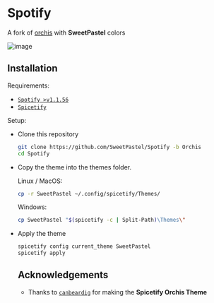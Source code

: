 # Spotify

A fork of [orchis](https://github.com/canbeardig/Spicetify-Orchis-Colours-v2) with **SweetPastel** colors

![image](https://user-images.githubusercontent.com/65948476/183907349-a1c2ac69-abb9-4d77-9098-61bcaa56dee6.png)

## Installation

Requirements:

- [``Spotify >v1.1.56``](https://www.spotify.com/us/download/)
- [``Spicetify``](https://spicetify.app)

Setup:
 
- Clone this repository

  ```sh
  git clone https://github.com/SweetPastel/Spotify -b Orchis
  cd Spotify
  ```
  
- Copy the theme into the themes folder. 
  
  Linux / MacOS: 
  
  ```sh
  cp -r SweetPastel ~/.config/spicetify/Themes/
  ```
  
  Windows: 
  
  ```sh
  cp SweetPastel "$(spicetify -c | Split-Path)\Themes\"
  ```

- Apply the theme

  ```sh
  spicetify config current_theme SweetPastel
  spicetify apply
  ```
  
  ## Acknowledgements
  
  - Thanks to [``canbeardig``](https://github.com/canbeardig) for making the **Spicetify Orchis Theme**
